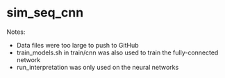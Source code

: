 # sim_seq_cnn

Notes:
 - Data files were too large to push to GitHub
 - train_models.sh in train/cnn was also used to train the fully-connected network
 - run_interpretation was only used on the neural networks
